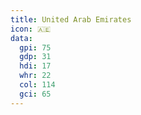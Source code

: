 ```yaml
---
title: United Arab Emirates
icon: 🇦🇪
data:
  gpi: 75
  gdp: 31
  hdi: 17
  whr: 22
  col: 114
  gci: 65
---
```


